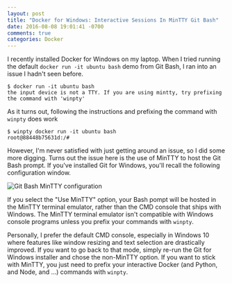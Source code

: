 ```yaml
---
layout: post
title: "Docker for Windows: Interactive Sessions In MinTTY Git Bash"
date: 2016-08-08 19:01:41 -0700
comments: true
categories: Docker
---
```


I recently installed Docker for Windows on my laptop. When I tried running the default `docker run -it ubuntu bash` demo from Git Bash, I ran into an issue I hadn't seen before.

```
$ docker run -it ubuntu bash
the input device is not a TTY. If you are using mintty, try prefixing the command with 'winpty'
```

As it turns out, following the instructions and prefixing the command with `winpty` does work

```
$ winpty docker run -it ubuntu bash
root@88448b75631d:/#
```

However, I'm never satisfied with just getting around an issue, so I did some more digging.
Turns out the issue here is the use of MinTTY to host the Git Bash prompt.
If you've installed Git for Windows, you'll recall the following configuration window.

![Git Bash MinTTY configuration](https://itsananderson.blob.core.windows.net/post-images/git-bash-mintty.png)

If you select the "Use MinTTY" option, your Bash pompt will be hosted in the MinTTY terminal emulator, rather than the CMD console that ships with Windows.
The MinTTY terminal emulator isn't compatible with Windows console programs unless you prefix your commands with `winpty`.

Personally, I prefer the default CMD console, especially in Windows 10 where features like window resizing and text selection are drastically improved.
If you want to go back to that mode, simply re-run the Git for Windows installer and chose the non-MinTTY option.
If you want to stick with MinTTY, you just need to prefix your interactive Docker (and Python, and Node, and ...) commands with `winpty`.

